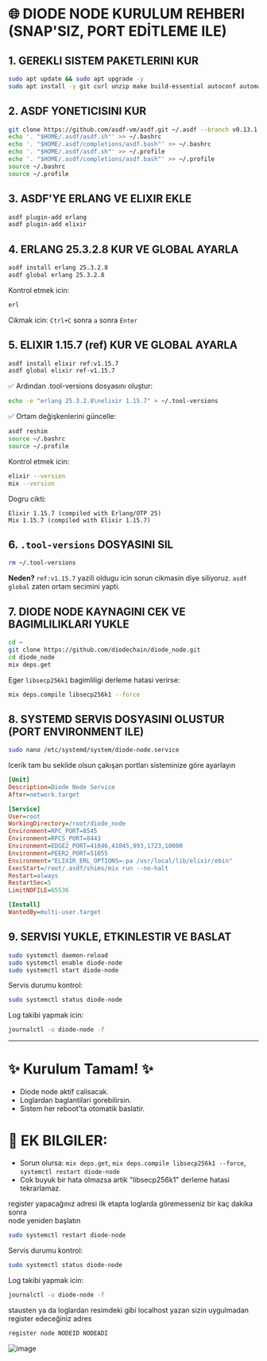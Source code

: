 # 🌐 DIODE NODE KURULUM REHBERI (SNAP'SIZ, PORT EDİTLEME ILE)

## 1. GEREKLI SISTEM PAKETLERINI KUR
```bash
sudo apt update && sudo apt upgrade -y
sudo apt install -y git curl unzip make build-essential autoconf automake libssl-dev libreadline-dev libncurses5-dev libwxgtk3.0-gtk3-dev libgl1-mesa-dev libglu1-mesa-dev libpng-dev libssh-dev unixodbc-dev xsltproc fop libxml2-utils openjdk-11-jdk
```

## 2. ASDF YONETICISINI KUR
```bash
git clone https://github.com/asdf-vm/asdf.git ~/.asdf --branch v0.13.1
echo '. "$HOME/.asdf/asdf.sh"' >> ~/.bashrc
echo '. "$HOME/.asdf/completions/asdf.bash"' >> ~/.bashrc
echo '. "$HOME/.asdf/asdf.sh"' >> ~/.profile
echo '. "$HOME/.asdf/completions/asdf.bash"' >> ~/.profile
source ~/.bashrc
source ~/.profile
```

## 3. ASDF'YE ERLANG VE ELIXIR EKLE
```bash
asdf plugin-add erlang
asdf plugin-add elixir
```

## 4. ERLANG 25.3.2.8 KUR VE GLOBAL AYARLA
```bash
asdf install erlang 25.3.2.8
asdf global erlang 25.3.2.8
```
Kontrol etmek icin:
```bash
erl
```
Cikmak icin: `Ctrl+C` sonra `a` sonra `Enter`

## 5. ELIXIR 1.15.7 (ref) KUR VE GLOBAL AYARLA
```bash
asdf install elixir ref:v1.15.7
asdf global elixir ref-v1.15.7
```
✅ Ardından .tool-versions dosyasını oluştur:
```bash
echo -e "erlang 25.3.2.8\nelixir 1.15.7" > ~/.tool-versions
```
✅ Ortam değişkenlerini güncelle:
```bash
asdf reshim
source ~/.bashrc
source ~/.profile
```
Kontrol etmek icin:
```bash
elixir --version
mix --version
```
Dogru cikti:
```
Elixir 1.15.7 (compiled with Erlang/OTP 25)
Mix 1.15.7 (compiled with Elixir 1.15.7)
```

## 6. `.tool-versions` DOSYASINI SIL
```bash
rm ~/.tool-versions
```
**Neden?**
`ref:v1.15.7` yazili oldugu icin sorun cikmasin diye siliyoruz.
`asdf global` zaten ortam secimini yapti.

## 7. DIODE NODE KAYNAGINI CEK VE BAGIMLILIKLARI YUKLE
```bash
cd ~
git clone https://github.com/diodechain/diode_node.git
cd diode_node
mix deps.get
```
Eger `libsecp256k1` bagimliligi derleme hatasi verirse:
```bash
mix deps.compile libsecp256k1 --force
```

## 8. SYSTEMD SERVIS DOSYASINI OLUSTUR (PORT ENVIRONMENT ILE)
```bash
sudo nano /etc/systemd/system/diode-node.service
```
Icerik tam bu sekilde olsun çakışan portları sisteminize göre ayarlayın
```ini
[Unit]
Description=Diode Node Service
After=network.target

[Service]
User=root
WorkingDirectory=/root/diode_node
Environment=RPC_PORT=8545
Environment=RPCS_PORT=8443
Environment=EDGE2_PORT=41046,41045,993,1723,10000
Environment=PEER2_PORT=51055
Environment="ELIXIR_ERL_OPTIONS=-pa /usr/local/lib/elixir/ebin"
ExecStart=/root/.asdf/shims/mix run --no-halt
Restart=always
RestartSec=5
LimitNOFILE=65536

[Install]
WantedBy=multi-user.target
```

## 9. SERVISI YUKLE, ETKINLESTIR VE BASLAT
```bash
sudo systemctl daemon-reload
sudo systemctl enable diode-node
sudo systemctl start diode-node
```

Servis durumu kontrol:
```bash
sudo systemctl status diode-node
```

Log takibi yapmak icin:
```bash
journalctl -u diode-node -f
```

---

# ✨ Kurulum Tamam! ✨
- Diode node aktif calisacak.
- Loglardan baglantilari gorebilirsin.
- Sistem her reboot'ta otomatik baslatir.

# 📍 EK BILGILER:
- Sorun olursa: `mix deps.get`, `mix deps.compile libsecp256k1 --force`, `systemctl restart diode-node`
- Cok buyuk bir hata olmazsa artik "libsecp256k1" derleme hatasi tekrarlamaz.

register yapacağınız adresi ilk etapta loglarda göremesseniz   bir kaç dakika sonra   
node yeniden başlatın 
```bash
sudo systemctl restart diode-node
```

Servis durumu kontrol:
```bash
sudo systemctl status diode-node
```

Log takibi yapmak icin:
```bash
journalctl -u diode-node -f
```
stausten ya da loglardan resimdeki gibi localhost yazan sizin uygulmadan register edeceğiniz adres
```bash
register node NODEID NODEADI
```

![image](https://github.com/user-attachments/assets/88924821-14a6-4dc0-be33-4043f8059cbb)


